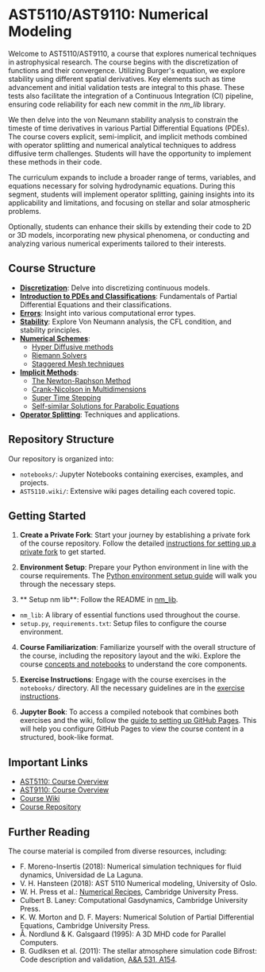 # AST5110/AST9110: Numerical Modeling

Welcome to AST5110/AST9110, a course that explores numerical techniques in astrophysical research. The course begins with the discretization of functions and their convergence. Utilizing Burger's equation, we explore stability using different spatial derivatives. Key elements such as time advancement and initial validation tests are integral to this phase. These tests also facilitate the integration of a Continuous Integration (CI) pipeline, ensuring code reliability for each new commit in the _nm_lib_ library.

We then delve into the von Neumann stability analysis to constrain the timeste of time derivatives in various Partial Differential Equations (PDEs). The course covers explicit, semi-implicit, and implicit methods combined with operator splitting and numerical analytical techniques to address diffusive term challenges. Students will have the opportunity to implement these methods in their code.

The curriculum expands to include a broader range of terms, variables, and equations necessary for solving hydrodynamic equations. During this segment, students will implement operator splitting, gaining insights into its applicability and limitations, and focusing on stellar and solar atmospheric problems.

Optionally, students can enhance their skills by extending their code to 2D or 3D models, incorporating new physical phenomena, or conducting and analyzing various numerical experiments tailored to their interests.

## Course Structure

- [**Discretization**](https://github.com/AST-Course/AST5110/wiki/Discretization): Delve into discretizing continuous models.
- [**Introduction to PDEs and Classifications**](https://github.com/AST-Course/AST5110/wiki/Introduction-to-PDEs-and-classifications): Fundamentals of Partial Differential Equations and their classifications.
- [**Errors**](https://github.com/AST-Course/AST5110/wiki/Errors): Insight into various computational error types.
- [**Stability**](https://github.com/AST-Course/AST5110/wiki/Stability): Explore Von Neumann analysis, the CFL condition, and stability principles.
- [**Numerical Schemes**](https://github.com/AST-Course/AST5110/wiki/Examples-of-hyperbolic-numerical-schemes): 
  - [Hyper Diffusive methods](https://github.com/AST-Course/AST5110/wiki/Hyper-diffusive)
  - [Riemann Solvers](https://github.com/AST-Course/AST5110/wiki/Riemann-solvers)
  - [Staggered Mesh techniques](https://github.com/AST-Course/AST5110/wiki/Staggered-mesh)
- [**Implicit Methods**](https://github.com/AST-Course/AST5110/wiki/Implicit-methods): 
  - [The Newton-Raphson Method](https://github.com/AST-Course/AST5110/wiki/Newton-Raphson-method)
  - [Crank-Nicolson in Multidimensions](https://github.com/AST-Course/AST5110/wiki/Crank-Nicolson-in-Multidimensions)
  - [Super Time Stepping](https://github.com/AST-Course/AST5110/wiki/Super-time-stepping)
  - [Self-similar Solutions for Parabolic Equations](https://github.com/AST-Course/AST5110/wiki/Self-similar-solution-for-parabolic-eq)
- [**Operator Splitting**](https://github.com/AST-Course/AST5110/wiki/Operator-splitting): Techniques and applications.

## Repository Structure

Our repository is organized into:

- `notebooks/`: Jupyter Notebooks containing exercises, examples, and projects.
- `AST5110.wiki/`: Extensive wiki pages detailing each covered topic.

## Getting Started

1. **Create a Private Fork**: Start your journey by establishing a private fork of the course repository. Follow the detailed [instructions for setting up a private fork](../wiki/Setup-private-fork) to get started.

2. **Environment Setup**: Prepare your Python environment in line with the course requirements. The [Python environment setup guide](https://github.com/AST-Course/AST5110/wiki/Setup-python-environment) will walk you through the necessary steps.

3. ** Setup nm lib**: Follow the README in [nm_lib](https://github.com/AST-Course/nm_lib).
- `nm_lib`: A library of essential functions used throughout the course.
- `setup.py`, `requirements.txt`: Setup files to configure the course environment.

4. **Course Familiarization**: Familiarize yourself with the overall structure of the course, including the repository layout and the wiki. Explore the course [concepts and notebooks](https://github.com/AST-Course/AST5110/wiki/Notebooks-and-concepts) to understand the core components.

5. **Exercise Instructions**: Engage with the course exercises in the `notebooks/` directory. All the necessary guidelines are in the [exercise instructions](https://github.com/AST-Course/AST5110/wiki/Exercise-instructions).

6. **Jupyter Book**: To access a compiled notebook that combines both exercises and the wiki, follow the [guide to setting up GitHub Pages](https://github.com/AST-Course/AST5110/wiki/Setup-GitHub-pages-for-private-fork). This will help you configure GitHub Pages to view the course content in a structured, book-like format.

## Important Links

- [AST5110: Course Overview](https://www.uio.no/studier/emner/matnat/astro/AST5110/index-eng.html)
- [AST9110: Course Overview](https://www.uio.no/studier/emner/matnat/astro/AST9110/index-eng.html)
- [Course Wiki](https://github.com/AST-Course/AST5110/wiki)
- [Course Repository](https://github.com/AST-Course/AST5110)


## Further Reading

The course material is compiled from diverse resources, including:

- F. Moreno-Insertis (2018): Numerical simulation techniques for fluid dynamics, Universidad de La Laguna.
- V. H. Hansteen (2018): AST 5110 Numerical modeling, University of Oslo.
- W. H. Press et al.: [Numerical Recipes](http://numerical.recipes), Cambridge University Press.
- Culbert B. Laney: Computational Gasdynamics, Cambridge University Press.
- K. W. Morton and D. F. Mayers: Numerical Solution of Partial Differential Equations, Cambridge University Press.
- Å. Nordlund & K. Galsgaard (1995): A 3D MHD code for Parallel Computers.
- B. Gudiksen et al. (2011): The stellar atmosphere simulation code Bifrost: Code description and validation, [A&A 531, A154](https://www.aanda.org/articles/aa/pdf/2011/07/aa16520-11.pdf).
